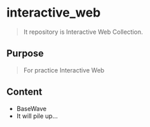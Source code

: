 # interactive_web

> It repository is Interactive Web Collection.

## Purpose
> For practice Interactive Web

## Content
- BaseWave
- It will pile up...


